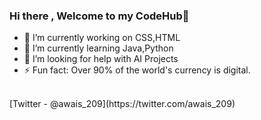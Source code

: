 ### Hi there , Welcome to my CodeHub👋

- 🔭 I’m currently working on CSS,HTML
- 🌱 I’m currently learning Java,Python
- 🤔 I’m looking for help with  AI Projects
- ⚡ Fun fact:  Over 90% of the world's currency is digital.
<br>
[Twitter - @awais_209](https://twitter.com/awais_209)
</br>
